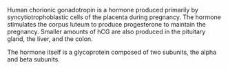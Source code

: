 Human chorionic gonadotropin is a hormone produced primarily by syncytiotrophoblastic cells of the placenta during pregnancy. The hormone stimulates the corpus luteum to produce progesterone to maintain the pregnancy. Smaller amounts of hCG are also produced in the pituitary gland, the liver, and the colon.

The hormone itself is a glycoprotein composed of two subunits, the alpha and beta subunits.